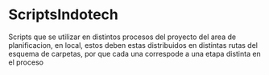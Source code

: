 # ScriptsIndotech
Scripts que se utilizar en distintos procesos del proyecto del area de planificacion, en local, estos deben estas distribuidos en distintas rutas del esquema de carpetas, por que cada una correspode a una etapa distinta en el proceso
